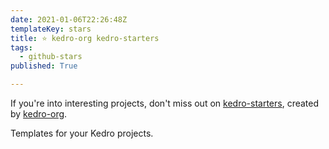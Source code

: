 ```yaml
---
date: 2021-01-06T22:26:48Z
templateKey: stars
title: ⭐ kedro-org kedro-starters
tags:
  - github-stars
published: True

---
```


If you're into interesting projects, don't miss out on [kedro-starters](https://github.com/kedro-org/kedro-starters), created by [kedro-org](https://github.com/kedro-org).

Templates for your Kedro projects.
